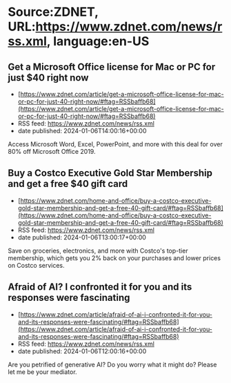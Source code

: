 # Source:ZDNET, URL:https://www.zdnet.com/news/rss.xml, language:en-US

## Get a Microsoft Office license for Mac or PC for just $40 right now
 - [https://www.zdnet.com/article/get-a-microsoft-office-license-for-mac-or-pc-for-just-40-right-now/#ftag=RSSbaffb68](https://www.zdnet.com/article/get-a-microsoft-office-license-for-mac-or-pc-for-just-40-right-now/#ftag=RSSbaffb68)
 - RSS feed: https://www.zdnet.com/news/rss.xml
 - date published: 2024-01-06T14:00:16+00:00

Access Microsoft Word, Excel, PowerPoint, and more with this deal for over 80% off Microsoft Office 2019.

## Buy a Costco Executive Gold Star Membership and get a free $40 gift card
 - [https://www.zdnet.com/home-and-office/buy-a-costco-executive-gold-star-membership-and-get-a-free-40-gift-card/#ftag=RSSbaffb68](https://www.zdnet.com/home-and-office/buy-a-costco-executive-gold-star-membership-and-get-a-free-40-gift-card/#ftag=RSSbaffb68)
 - RSS feed: https://www.zdnet.com/news/rss.xml
 - date published: 2024-01-06T13:00:17+00:00

Save on groceries, electronics, and more with Costco's top-tier membership, which gets you 2% back on your purchases and lower prices on Costco services.

## Afraid of AI? I confronted it for you and its responses were fascinating
 - [https://www.zdnet.com/article/afraid-of-ai-i-confronted-it-for-you-and-its-responses-were-fascinating/#ftag=RSSbaffb68](https://www.zdnet.com/article/afraid-of-ai-i-confronted-it-for-you-and-its-responses-were-fascinating/#ftag=RSSbaffb68)
 - RSS feed: https://www.zdnet.com/news/rss.xml
 - date published: 2024-01-06T12:00:16+00:00

Are you petrified of generative AI? Do you worry what it might do? Please let me be your mediator.

